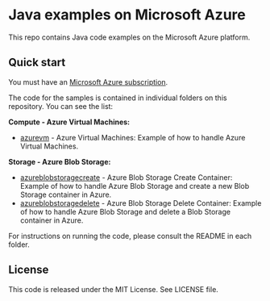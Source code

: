 # Java examples on Microsoft Azure

This repo contains Java code examples on the Microsoft Azure platform.




## Quick start

You must have an [Microsoft Azure subscription](https://azure.microsoft.com/).

The code for the samples is contained in individual folders on this repository. You can see the list:

**Compute - Azure Virtual Machines:**
* [azurevm](/azurevm) - Azure Virtual Machines: Example of how to handle Azure Virtual Machines.

**Storage - Azure Blob Storage:**
* [azureblobstoragecreate](/azureblobstoragecreate) - Azure Blob Storage Create Container: Example of how to handle Azure Blob Storage and
create a new Blob Storage container in Azure.
* [azureblobstoragedelete](/azureblobstoragedelete) - Azure Blob Storage Delete Container: Example of how to handle Azure Blob Storage and
delete a Blob Storage container in Azure.

For instructions on running the code, please consult the README in each folder. 




## License

This code is released under the MIT License. See LICENSE file.
